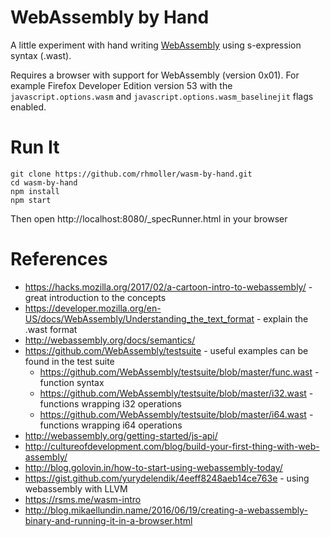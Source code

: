 # WebAssembly by Hand

A little experiment with hand writing [WebAssembly](http://webassembly.org/) using s-expression syntax (.wast).

Requires a browser with support for WebAssembly (version 0x01). For example Firefox Developer Edition version 53
with the `javascript.options.wasm` and `javascript.options.wasm_baselinejit` flags enabled.

# Run It

    git clone https://github.com/rhmoller/wasm-by-hand.git
    cd wasm-by-hand
    npm install
    npm start

Then open http://localhost:8080/_specRunner.html in your browser

# References

* https://hacks.mozilla.org/2017/02/a-cartoon-intro-to-webassembly/ - great introduction to the concepts
* https://developer.mozilla.org/en-US/docs/WebAssembly/Understanding_the_text_format - explain the .wast format
* http://webassembly.org/docs/semantics/
* https://github.com/WebAssembly/testsuite - useful examples can be found in the test suite
    * https://github.com/WebAssembly/testsuite/blob/master/func.wast - function syntax
    * https://github.com/WebAssembly/testsuite/blob/master/i32.wast - functions wrapping i32 operations
    * https://github.com/WebAssembly/testsuite/blob/master/i64.wast - functions wrapping i64 operations
* http://webassembly.org/getting-started/js-api/
* http://cultureofdevelopment.com/blog/build-your-first-thing-with-web-assembly/
* http://blog.golovin.in/how-to-start-using-webassembly-today/
* https://gist.github.com/yurydelendik/4eeff8248aeb14ce763e - using webassembly with LLVM
* https://rsms.me/wasm-intro
* http://blog.mikaellundin.name/2016/06/19/creating-a-webassembly-binary-and-running-it-in-a-browser.html
